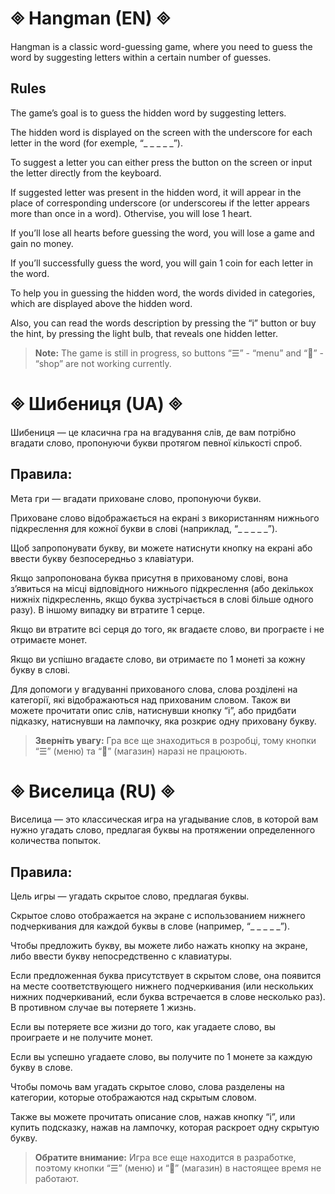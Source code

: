 # 🞜 Hangman (EN) 🞜

Hangman is a classic word-guessing game, where you need to guess the word by suggesting letters within a certain number of guesses.


## Rules

The game’s goal is to guess the hidden word by suggesting letters.

The hidden word is displayed on the screen with the underscore for each letter in the word (for exemple, “_ _ _ _ _”).

To suggest a letter you can either press the button on the screen or input the letter directly from the keyboard.

If suggested letter was present in the hidden word, it will appear in the place of corresponding underscore (or underscoreы if the letter appears more than once in a word). Othervise, you will lose 1 heart.

If you’ll lose all hearts before guessing the word, you will lose a game and gain no money.

If you’ll successfully guess the word, you will gain 1 coin for each letter in the word.

To help you in guessing the hidden word, the words divided in categories, which are displayed above the hidden word.

Also, you can read the words description by pressing the “i” button or buy the hint, by pressing the light bulb, that reveals one hidden letter.


> **Note:**
> The game is still in progress, so buttons “☰” - “menu” and “🛒” - “shop” are not working currently.

  
# 🞜 Шибениця (UA) 🞜

Шибениця — це класична гра на вгадування слів, де вам потрібно вгадати слово, пропонуючи букви протягом певної кількості спроб.


## Правила:

Мета гри — вгадати приховане слово, пропонуючи букви.

Приховане слово відображається на екрані з використанням нижнього підкреслення для кожної букви в слові (наприклад, “_ _ _ _ _”).

Щоб запропонувати букву, ви можете натиснути кнопку на екрані або ввести букву безпосередньо з клавіатури.

Якщо запропонована буква присутня в прихованому слові, вона з’явиться на місці відповідного нижнього підкреслення (або декількох нижніх підкресленнь, якщо буква зустрічається в слові більше одного разу). В іншому випадку ви втратите 1 серце.

Якщо ви втратите всі серця до того, як вгадаєте слово, ви програєте і не отримаєте монет.

Якщо ви успішно вгадаєте слово, ви отримаєте по 1 монеті за кожну букву в слові.

Для допомоги у вгадуванні прихованого слова, слова розділені на категорії, які відображаються над прихованим словом. Також ви можете прочитати опис слів, натиснувши кнопку “i”, або придбати підказку, натиснувши на лампочку, яка розкриє одну приховану букву.

  
> **Зверніть увагу:**
> Гра все ще знаходиться в розробці, тому кнопки “☰” (меню) та “🛒” (магазин) наразі не працюють.

  

# 🞜 Виселица (RU) 🞜

Виселица — это классическая игра на угадывание слов, в которой вам нужно угадать слово, предлагая буквы на протяжении определенного количества попыток.

  
## Правила:

Цель игры — угадать скрытое слово, предлагая буквы.

Скрытое слово отображается на экране с использованием нижнего подчеркивания для каждой буквы в слове (например, “_ _ _ _ _”).

Чтобы предложить букву, вы можете либо нажать кнопку на экране, либо ввести букву непосредственно с клавиатуры.

Если предложенная буква присутствует в скрытом слове, она появится на месте соответствующего нижнего подчеркивания (или нескольких нижних подчеркиваний, если буква встречается в слове несколько раз). В противном случае вы потеряете 1 жизнь.

Если вы потеряете все жизни до того, как угадаете слово, вы проиграете и не получите монет.

Если вы успешно угадаете слово, вы получите по 1 монете за каждую букву в слове.

Чтобы помочь вам угадать скрытое слово, слова разделены на категории, которые отображаются над скрытым словом.

Также вы можете прочитать описание слов, нажав кнопку “i”, или купить подсказку, нажав на лампочку, которая раскроет одну скрытую букву.


> **Обратите внимание:**
> Игра все еще находится в разработке, поэтому кнопки “☰” (меню) и “🛒” (магазин) в настоящее время не работают.